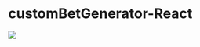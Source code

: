 # customBetGenerator-React
<img src="https://media.discordapp.net/attachments/1019550628499951626/1118283951333707886/image.png?width=1199&height=459"> 
